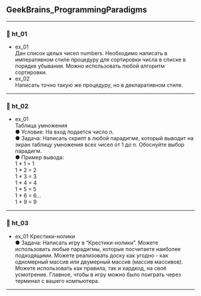 ## GeekBrains_ProgrammingParadigms

---------------

### 📌 ht_01
- ex_01   
Дан список целых чисел numbers. Необходимо написать в императивном стиле процедуру для сортировки числа в списке в порядке убывания. Можно использовать любой алгоритм сортировки.
- ex_02   
Написать точно такую же процедуру, но в декларативном стиле.
---------------

### 📌 ht_02
- ex_01  
Таблица умножения  
● Условие: На вход подается число n.   
● Задача: Написать скрипт в любой парадигме, который выводит на экран таблицу умножения всех чисел от 1 до n. Обоснуйте выбор парадигм.   
● Пример вывода:  
1 * 1 = 1  
1 * 2 = 2  
1 * 3 = 3  
1 * 4 = 4  
1 * 5 = 5  
1 * 6 = 6...  
1 * 9 = 9
---------------

### 📌 ht_03
- ex_01 
Крестики-нолики  
● Задача: Написать игру в “Крестики-нолики”. Можете использовать любые парадигмы, которые посчитаете наиболее подходящими. Можете реализовать доску как угодно - как одномерный массив или двумерный массив (массив массивов). Можете использовать как правила, так и хардкод, на своё усмотрение. Главное, чтобы в игру можно было поиграть через терминал с вашего компьютера.  
---------------
